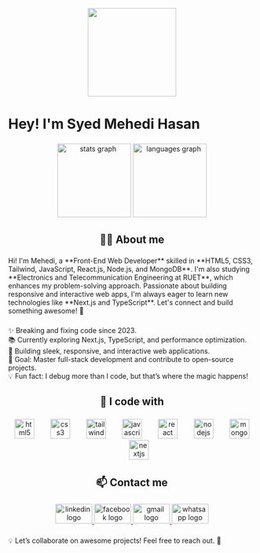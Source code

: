 <div align="center">
  <img height="180" src="https://i.ibb.co.com/FMTpTYv/banner-git.png"  />
</div>

###

<h1 align="left">Hey! I'm Syed Mehedi Hasan</h1>

###

<div align="center">
  <img src="https://github-readme-stats.vercel.app/api?username=syedmehedi34&hide_title=false&hide_rank=false&show_icons=true&include_all_commits=true&count_private=true&disable_animations=false&theme=dracula&locale=en&hide_border=false&order=1" height="150" alt="stats graph"  />
  <img src="https://github-readme-stats.vercel.app/api/top-langs?username=syedmehedi34&locale=en&hide_title=false&layout=compact&card_width=320&langs_count=5&theme=dracula&hide_border=false&order=2" height="150" alt="languages graph"  />
</div>

###

<h2 align="center">👨‍💻 About me</h2>

###

<p align="left">Hi! I'm Mehedi, a **Front-End Web Developer** skilled in **HTML5, CSS3, Tailwind, JavaScript, React.js, Node.js, and MongoDB**. I'm also studying **Electronics and Telecommunication Engineering at RUET**, which enhances my problem-solving approach. Passionate about building responsive and interactive web apps, I'm always eager to learn new technologies like **Next.js and TypeScript**. Let's connect and build something awesome! 🚀</p>

###

<p align="left">✨ Breaking and fixing code since 2023.<br>📚 Currently exploring Next.js, TypeScript, and performance optimization.<br>🚀 Building sleek, responsive, and interactive web applications.<br>🎯 Goal: Master full-stack development and contribute to open-source projects.<br>💡 Fun fact: I debug more than I code, but that’s where the magic happens!</p>

###

<h2 align="center">🚀 I code with</h2>

###

<div align="center">
  <img src="https://cdn.jsdelivr.net/gh/devicons/devicon/icons/html5/html5-original.svg" height="40" alt="html5 logo"  />
  <img width="25" />
  <img src="https://cdn.jsdelivr.net/gh/devicons/devicon/icons/css3/css3-original.svg" height="40" alt="css3 logo"  />
  <img width="25" />
  <img src="https://skillicons.dev/icons?i=tailwind" height="40" alt="tailwindcss logo"  />
  <img width="25" />
  <img src="https://cdn.jsdelivr.net/gh/devicons/devicon/icons/javascript/javascript-original.svg" height="40" alt="javascript logo"  />
  <img width="25" />
  <img src="https://cdn.jsdelivr.net/gh/devicons/devicon/icons/react/react-original.svg" height="40" alt="react logo"  />
  <img width="25" />
  <img src="https://cdn.simpleicons.org/nodedotjs/339933" height="40" alt="nodejs logo"  />
  <img width="25" />
  <img src="https://skillicons.dev/icons?i=mongodb" height="40" alt="mongodb logo"  />
  <img width="25" />
  <img src="https://cdn.jsdelivr.net/gh/devicons/devicon/icons/nextjs/nextjs-original.svg" height="40" alt="nextjs logo"  />
</div>

###

<h2 align="center">📫 Contact me</h2>

###

<div align="center">
  <a href="https://www.linkedin.com/in/syedmehedi34/" target="_blank">
    <img src="https://raw.githubusercontent.com/maurodesouza/profile-readme-generator/master/src/assets/icons/social/linkedin/default.svg" width="75" height="40" alt="linkedin logo"  />
  </a>
  <a href="https://www.facebook.com/syedmehedi34" target="_blank">
    <img src="https://raw.githubusercontent.com/maurodesouza/profile-readme-generator/master/src/assets/icons/social/facebook/default.svg" width="75" height="40" alt="facebook logo"  />
  </a>
  <a href="mailto:syedmehedi34@gmail.com" target="_blank">
    <img src="https://raw.githubusercontent.com/maurodesouza/profile-readme-generator/master/src/assets/icons/social/gmail/default.svg" width="75" height="40" alt="gmail logo"  />
  </a>
  <a href="https://wa.me/8801731771438" target="_blank">
    <img src="https://raw.githubusercontent.com/maurodesouza/profile-readme-generator/master/src/assets/icons/social/whatsapp/default.svg" width="75" height="40" alt="whatsapp logo"  />
  </a>
</div>

###

<p align="left">💡 Let’s collaborate on awesome projects! Feel free to reach out. 🚀</p>

###
